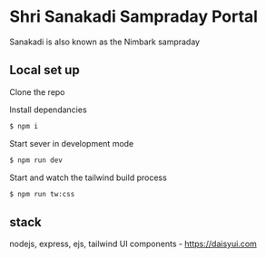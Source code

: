 # Shri Sanakadi Sampraday Portal
Sanakadi is also known as the Nimbark sampraday

## Local set up

Clone the repo

Install dependancies
```sh
$ npm i
```

Start sever in development mode
```sh
$ npm run dev
```

Start and watch the tailwind build process
```sh
$ npm run tw:css
```

## stack
nodejs, express, ejs, tailwind
UI components - https://daisyui.com
